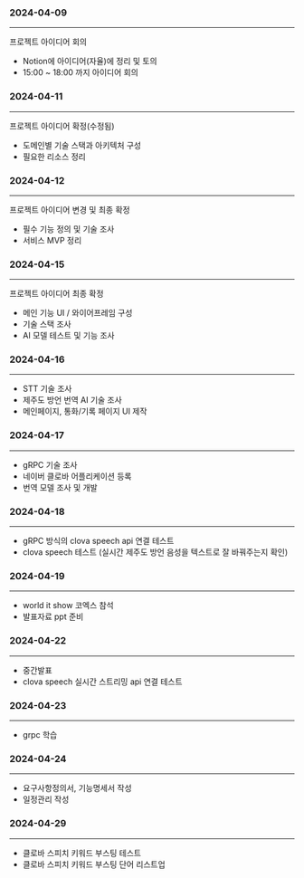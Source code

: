 ### 2024-04-09
---
  
프로젝트 아이디어 회의

- Notion에 아이디어(자율)에 정리 및 토의
- 15:00 ~ 18:00 까지 아이디어 회의


  
### 2024-04-11
---
  
프로젝트 아이디어 확정(수정됨)

- 도메인별 기술 스택과 아키텍처 구성
- 필요한 리소스 정리


  
### 2024-04-12
---
  
프로젝트 아이디어 변경 및 최종 확정

- 필수 기능 정의 및 기술 조사
- 서비스 MVP 정리

 
  
### 2024-04-15
---
  
프로젝트 아이디어 최종 확정

- 메인 기능 UI / 와이어프레임 구성
- 기술 스택 조사
- AI 모델 테스트 및 기능 조사


  
### 2024-04-16
---
  
- STT 기술 조사
- 제주도 방언 번역 AI 기술 조사  
- 메인페이지, 통화/기록 페이지 UI 제작
  
  
### 2024-04-17
---
- gRPC 기술 조사
- 네이버 클로바 어플리케이션 등록  
- 번역 모델 조사 및 개발

### 2024-04-18
---
- gRPC 방식의 clova speech api 연결 테스트
- clova speech 테스트 (실시간 제주도 방언 음성을 텍스트로 잘 바꿔주는지 확인)

### 2024-04-19
---
- world it show 코엑스 참석
- 발표자료 ppt 준비

### 2024-04-22
---
- 중간발표
- clova speech 실시간 스트리밍 api 연결 테스트

### 2024-04-23
---
- grpc 학습

### 2024-04-24
---
- 요구사항정의서, 기능명세서 작성
- 일정관리 작성


### 2024-04-29
---
 - 클로바 스피치 키워드 부스팅 테스트
 - 클로바 스피치 키워드 부스팅 단어 리스트업